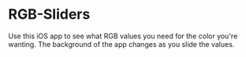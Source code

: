 # RGB-Sliders

Use this iOS app to see what RGB values you need for the color you're wanting.  The background of the app changes as you slide the values.
